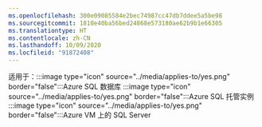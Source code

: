 ```yaml
---
ms.openlocfilehash: 300e09085584e2bec74987cc47db7ddee5a5be98
ms.sourcegitcommit: 1810e40ba56bed24868e573180ae62b9b1e66305
ms.translationtype: HT
ms.contentlocale: zh-CN
ms.lasthandoff: 10/09/2020
ms.locfileid: "91872408"
---
```

<Token>适用于：:::image type="icon" source="../media/applies-to/yes.png" border="false":::Azure SQL 数据库 :::image type="icon" source="../media/applies-to/yes.png" border="false":::Azure SQL 托管实例 :::image type="icon" source="../media/applies-to/yes.png" border="false":::Azure VM 上的 SQL Server</Token> 
